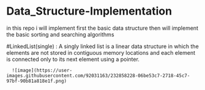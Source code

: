 # Data_Structure-Implementation


in this repo i will implement first the basic data structure then will implement the basic sorting and searching algorithms

#LinkedList(single) : 
  A singly linked list is a linear data structure in which the elements are not stored in contiguous memory locations and each element is connected only to its next element using a pointer.
  
      ![image](https://user-images.githubusercontent.com/92031163/232858228-06be53c7-2718-45c7-97bf-90b81a818e1f.png)
